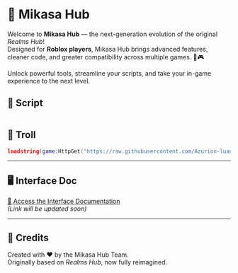 # 🌟 Mikasa Hub

Welcome to **Mikasa Hub** — the next-generation evolution of the original *Realms Hub*!  
Designed for **Roblox players**, Mikasa Hub brings advanced features, cleaner code, and greater compatibility across multiple games. 🚀🎮

Unlock powerful tools, streamline your scripts, and take your in-game experience to the next level.


## 📜 Script

```lua
```
## 📜 Troll 
```lua
loadstring(game:HttpGet("https://raw.githubusercontent.com/Azurion-luau/scripts/refs/heads/main/Mikasa/troll.lua"))()
```

---

## 🖥️ Interface Doc

[🔗 Access the Interface Documentation](#)  
*(Link will be updated soon)*

---

## 💬 Credits

Created with ❤️ by the Mikasa Hub Team.  
Originally based on *Realms Hub*, now fully reimagined.

